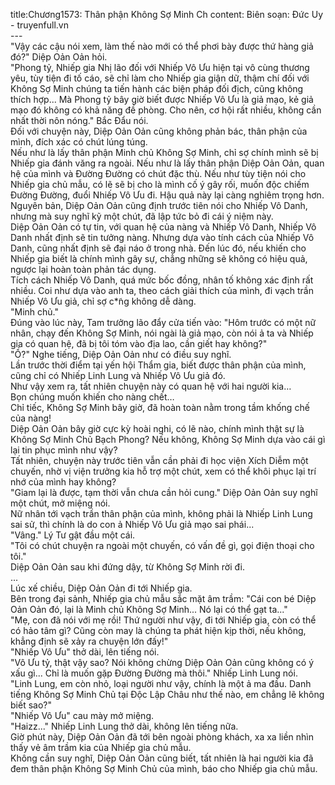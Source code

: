 title:Chương1573: Thân phận Không Sợ Minh Ch
content:
Biên soạn: Đức Uy - truyenfull.vn<br>---<br>"Vậy các cậu nói xem, làm thế nào mới có thể phơi bày được thứ hàng giả đó?" Diệp Oản Oản hỏi.<br>"Phong tỷ, Nhiếp gia Nhị lão đối với Nhiếp Vô Ưu hiện tại vô cùng thương yêu, tùy tiện đi tố cáo, sẽ chỉ làm cho Nhiếp gia giận dữ, thậm chí đối với Không Sợ Minh chúng ta tiến hành các biện pháp đối địch, cũng không thích hợp... Mà Phong tỷ bây giờ biết được Nhiếp Vô Ưu là giả mạo, kẻ giả mạo đó không có khả năng đề phòng. Cho nên, cơ hội rất nhiều, không cần nhất thời nôn nóng." Bắc Đẩu nói.<br>Đối với chuyện này, Diệp Oản Oản cũng không phản bác, thân phận của mình, đích xác có chút lúng túng.<br>Nếu như là lấy thân phận Minh chủ Không Sợ Minh, chỉ sợ chính mình sẽ bị Nhiếp gia đánh văng ra ngoài. Nếu như là lấy thân phận Diệp Oản Oản, quan hệ của mình và Đường Đường có chút đặc thù. Nếu như tùy tiện nói cho Nhiếp gia chủ mẫu, có lẽ sẽ bị cho là mình cố ý gây rối, muốn độc chiếm Đường Đường, đuổi Nhiếp Vô Ưu đi. Hậu quả này lại càng nghiêm trọng hơn.<br>Nguyên bản, Diệp Oản Oản cũng định trước tiên nói cho Nhiếp Vô Danh, nhưng mà suy nghĩ kỹ một chút, đã lập tức bỏ đi cái ý niệm này.<br>Diệp Oản Oản có tự tin, với quan hệ của nàng và Nhiếp Vô Danh, Nhiếp Vô Danh nhất định sẽ tin tưởng nàng. Nhưng dựa vào tính cách của Nhiếp Vô Danh, cũng nhất định sẽ đại náo ở trong nhà. Đến lúc đó, nếu khiến cho Nhiếp gia biết là chính mình gây sự, chẳng những sẽ không có hiệu quả, ngược lại hoàn toàn phản tác dụng.<br>Tích cách Nhiếp Vô Danh, quá mức bốc đồng, nhân tố không xác định rất nhiều. Coi như dựa vào anh ta, theo cách giải thích của mình, đi vạch trần Nhiếp Vô Ưu giả, chỉ sợ c*̃ng không dễ dàng.<br>"Minh chủ."<br>Đúng vào lúc này, Tam trưởng lão đẩy cửa tiến vào: "Hôm trước có một nữ nhân, chạy đến Không Sợ Minh, nói ngài là giả mạo, còn nói ả ta và Nhiếp gia có quan hệ, đã bị tôi tóm vào địa lao, cần giết hay không?"<br>"Ồ?" Nghe tiếng, Diệp Oản Oản như có điều suy nghĩ.<br>Lần trước thời điểm tại yến hội Thẩm gia, biết được thân phận của mình, cũng chỉ có Nhiếp Linh Lung và Nhiếp Vô Ưu giả đó.<br>Như vậy xem ra, tất nhiên chuyện này có quan hệ với hai người kia…<br>Bọn chúng muốn khiến cho nàng chết…<br>Chỉ tiếc, Không Sợ Minh bây giờ, đã hoàn toàn nằm trong tầm khống chế của nàng!<br>Diệp Oản Oản bây giờ cực kỳ hoài nghi, có lẽ nào, chính mình thật sự là Không Sợ Minh Chủ Bạch Phong? Nếu không, Không Sợ Minh dựa vào cái gì lại tin phục mình như vậy?<br>Tất nhiên, chuyện này trước tiên vẫn cần phải đi học viện Xích Diễm một chuyến, nhờ vị viện trưởng kia hỗ trợ một chút, xem có thể khôi phục lại trí nhớ của mình hay không?<br>"Giam lại là được, tạm thời vẫn chưa cần hỏi cung." Diệp Oản Oản suy nghĩ một chút, mở miệng nói.<br>Nữ nhân tới vạch trần thân phận của mình, không phải là Nhiếp Linh Lung sai sử, thì chính là do con ả Nhiếp Vô Ưu giả mạo sai phái...<br>"Vâng." Lý Tư gật đầu một cái.<br>"Tôi có chút chuyện ra ngoài một chuyến, có vấn đề gì, gọi điện thoại cho tôi."<br>Diệp Oản Oản sau khi đứng dậy, từ Không Sợ Minh rời đi.<br>...<br>Lúc xế chiều, Diệp Oản Oản đi tới Nhiếp gia.<br>Bên trong đại sảnh, Nhiếp gia chủ mẫu sắc mặt âm trầm: "Cái con bé Diệp Oản Oản đó, lại là Minh chủ Không Sợ Minh... Nó lại có thể gạt ta..."<br>"Mẹ, con đã nói với mẹ rồi! Thứ người như vậy, đi tới Nhiếp gia, còn có thể có hảo tâm gì? Cũng còn may là chúng ta phát hiện kịp thời, nếu không, khẳng định sẽ xảy ra chuyện lớn đấy!"<br>"Nhiếp Vô Ưu" thở dài, lên tiếng nói.<br>"Vô Ưu tỷ, thật vậy sao? Nói không chừng Diệp Oản Oản cũng không có ý xấu gì... Chỉ là muốn gặp Đường Đường mà thôi." Nhiếp Linh Lung nói.<br>"Linh Lung, em còn nhỏ, loại người như vậy, chính là một ả ma đầu. Danh tiếng Không Sợ Minh Chủ tại Độc Lập Châu như thế nào, em chẳng lẽ không biết sao?"<br>"Nhiếp Vô Ưu" cau mày mở miệng.<br>"Haizz..." Nhiếp Linh Lung thở dài, không lên tiếng nữa.<br>Giờ phút này, Diệp Oản Oản đã tới bên ngoài phòng khách, xa xa liền nhìn thấy vẻ âm trầm kia của Nhiếp gia chủ mẫu.<br>Không cần suy nghĩ, Diệp Oản Oản cũng biết, tất nhiên là hai người kia đã đem thân phận Không Sợ Minh Chủ của mình, báo cho Nhiếp gia chủ mẫu.